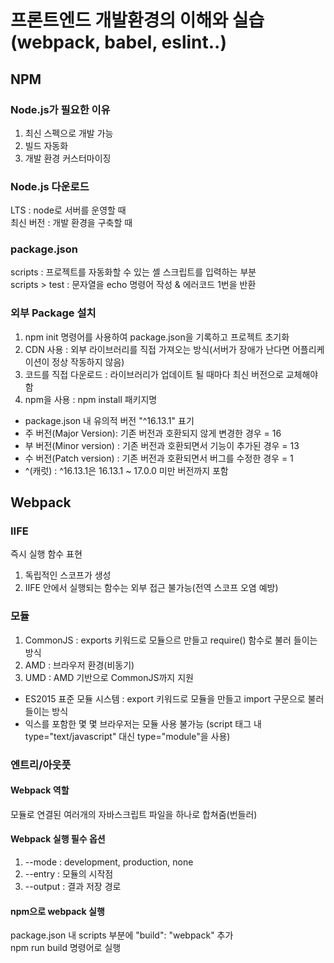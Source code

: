 # 프론트엔드 개발환경의 이해와 실습 (webpack, babel, eslint..)


## NPM

### Node.js가 필요한 이유
1. 최신 스펙으로 개발 가능
2. 빌드 자동화
3. 개발 환경 커스터마이징


### Node.js 다운로드
LTS : node로 서버를 운영할 때  
최신 버전 : 개발 환경을 구축할 때


### package.json
scripts : 프로젝트를 자동화할 수 있는 셸 스크립트를 입력하는 부분  
scripts > test : 문자열을 echo 명령어 작성 & 에러코드 1번을 반환


### 외부 Package 설치
1. npm init 명령어를 사용하여 package.json을 기록하고 프로젝트 초기화
2. CDN 사용 : 외부 라이브러리를 직접 가져오는 방식(서버가 장애가 난다면 어플리케이션이 정상 작동하지 않음)
3. 코드를 직접 다운로드 : 라이브러리가 업데이트 될 때마다 최신 버전으로 교체해야 함
4. npm을 사용 : npm install 패키지명
  - package.json 내 유의적 버전 "^16.13.1" 표기
  - 주 버전(Major Version): 기존 버전과 호환되지 않게 변경한 경우 = 16
  - 부 버전(Minor version) : 기존 버전과 호환되면서 기능이 추가된 경우 = 13
  - 수 버전(Patch version) : 기존 버전과 호환되면서 버그를 수정한 경우 = 1
  - ^(캐럿) : ^16.13.1은 16.13.1 ~ 17.0.0 미만 버전까지 포함
  
  
  
## Webpack

### IIFE
즉시 실행 함수 표현
1. 독립적인 스코프가 생성
2. IIFE 안에서 실행되는 함수는 외부 접근 불가능(전역 스코프 오염 예방)


### 모듈
1. CommonJS : exports 키워드로 모듈으르 만들고 require() 함수로 불러 들이는 방식
2. AMD : 브라우저 환경(비동기)
3. UMD : AMD 기반으로 CommonJS까지 지원

* ES2015 표준 모듈 시스템 : export 키워드로 모듈을 만들고 import 구문으로 불러 들이는 방식
* 익스를 포함한 몇 몇 브라우저는 모듈 사용 불가능 (script 태그 내 type="text/javascript" 대신 type="module"을 사용)


### 엔트리/아웃풋

#### Webpack 역할
모듈로 연결된 여러개의 자바스크립트 파일을 하나로 합쳐줌(번들러)


#### Webpack 실행 필수 옵션
1. --mode : development, production, none
2. --entry : 모듈의 시작점
3. --output : 결과 저장 경로


#### npm으로 webpack 실행
package.json 내 scripts 부분에 "build": "webpack" 추가  
npm run build 명령어로 실행

